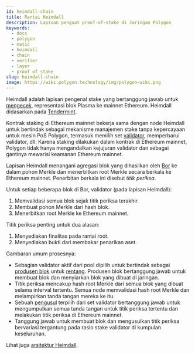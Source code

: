 ```yaml
---
id: heimdall-chain
title: Rantai Heimdall
description: Lapisan penguat proof-of-stake di Jaringan Polygon
keywords:
  - docs
  - polygon
  - matic
  - heimdall
  - chain
  - verifier
  - layer
  - proof of stake
slug: heimdall-chain
image: https://wiki.polygon.technology/img/polygon-wiki.png
---
```


Heimdall adalah lapisan pengenal stake yang bertanggung jawab untuk [mengecek,](/docs/maintain/glossary.md#checkpoint-transaction) representasi blok Plasma ke mainnet Ethereum. Heimdall didasarkan pada [Tendermint](https://tendermint.com/).

Kontrak staking di Ethereum mainnet bekerja sama dengan node Heimdall untuk bertindak sebagai mekanisme manajemen stake tanpa kepercayaan untuk mesin PoS Polygon, termasuk memilih set [validator](/docs/maintain/glossary.md#validator), memperbarui validator, dll. Karena staking dilakukan dalam kontrak di Ethereum mainnet, Polygon tidak hanya mengandalkan kejujuran validator dan sebagai gantinya mewarisi keamanan Ethereum mainnet.

Lapisan Heimdall menangani agregasi blok yang dihasilkan oleh [Bor](/docs/maintain/glossary.md#bor) ke dalam pohon Merkle dan menerbitkan root Merkle secara berkala ke Ethereum mainnet. Penerbitan berkala ini disebut *titik periksa*.

Untuk setiap beberapa blok di Bor, validator (pada lapisan Heimdall):

1. Memvalidasi semua blok sejak titik periksa terakhir.
2. Membuat pohon Merkle dari hash blok.
3. Menerbitkan root Merkle ke Ethereum mainnet.

Titik periksa penting untuk dua alasan:

1. Menyediakan finalitas pada rantai root.
2. Menyediakan bukti dari membakar penarikan aset.

Gambaran umum prosesnya:

* Sebagian validator aktif dari pool dipilih untuk bertindak sebagai [produsen blok](/docs/maintain/glossary.md#block-producer) untuk [rentang](/docs/maintain/glossary.md#span). Produsen blok bertanggung jawab untuk membuat blok dan menyiarkan blok yang dibuat di jaringan.
* Titik periksa mencakup hash root Merkle dari semua blok yang dibuat selama interval tertentu. Semua node memvalidasi hash root Merkle dan melampirkan tanda tangan mereka ke itu.
* Sebuah [pengusul](/docs/maintain/glossary.md#proposer) terpilih dari set validator bertanggung jawab untuk mengumpulkan semua tanda tangan untuk titik periksa tertentu dan melakukan titik periksa di Ethereum mainnet.
* Tanggung jawab untuk membuat blok dan mengusulkan titik periksa bervariasi tergantung pada rasio stake validator di kumpulan keseluruhan.

Lihat juga [arsitektur Heimdall](/docs/pos/heimdall/overview).
